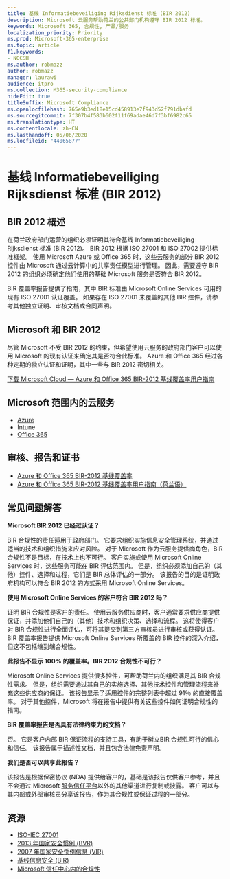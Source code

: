 ```yaml
---
title: 基线 Informatiebeveiliging Rijksdienst 标准 (BIR 2012)
description: Microsoft 云服务帮助荷兰的公共部门机构遵守 BIR 2012 标准。
keywords: Microsoft 365, 合规性, 产品/服务
localization_priority: Priority
ms.prod: Microsoft-365-enterprise
ms.topic: article
f1.keywords:
- NOCSH
ms.author: robmazz
author: robmazz
manager: laurawi
audience: itpro
ms.collection: M365-security-compliance
hideEdit: true
titleSuffix: Microsoft Compliance
ms.openlocfilehash: 765e9b3ed18e15cd458913e7f943d52f791dbafd
ms.sourcegitcommit: 7f307b4f583b602f11f69adae46d7f3bf6982c65
ms.translationtype: HT
ms.contentlocale: zh-CN
ms.lasthandoff: 05/06/2020
ms.locfileid: "44065877"
---
```

# <a name="baseline-informatiebeveiliging-rijksdienst-standard-bir-2012"></a>基线 Informatiebeveiliging Rijksdienst 标准 (BIR 2012)

## <a name="bir-2012-overview"></a>BIR 2012 概述

在荷兰政府部门运营的组织必须证明其符合基线 Informatiebeveiliging Rijksdienst 标准 (BIR 2012)。 BIR 2012 根据 ISO 27001 和 ISO 27002 提供标准框架。 使用 Microsoft Azure 或 Office 365 时，这些云服务的部分 BIR 2012 控件由 Microsoft 通过云计算中的共享责任模型进行管理。 因此，需要遵守 BIR 2012 的组织必须确定他们使用的基础 Microsoft 服务是否符合 BIR 2012。

BIR 覆盖率报告提供了指南，其中 BIR 标准由 Microsoft Online Services 可用的现有 ISO 27001 认证覆盖。 如果存在 ISO 27001 未覆盖的其他 BIR 控件，请参考其他独立证明、审核文档或合同声明。

## <a name="microsoft-and-bir-2012"></a>Microsoft 和 BIR 2012

尽管 Microsoft 不受 BIR 2012 的约束，但希望使用云服务的政府部门客户可以使用 Microsoft 的现有认证来确定其是否符合此标准。 Azure 和 Office 365 经过各种定期的独立认证和证明，其中一些与 BIR 2012 密切相关。

[下载 Microsoft Cloud — Azure 和 Office 365 BIR-2012 基线覆盖率用户指南](https://go.microsoft.com/fwlink/p/?linkid=2099461)

## <a name="microsoft-in-scope-cloud-services"></a>Microsoft 范围内的云服务

- [Azure](https://aka.ms/AzureCompliance)
- Intune
- [Office 365](https://go.microsoft.com/fwlink/p/?LinkID=2077751)

## <a name="audits-reports-and-certificates"></a>审核、报告和证书

- [Azure 和 Office 365 BIR-2012 基线覆盖率](https://protection.office.com/DownloadFile/ServiceAssurance/Document/compliance/Azure%20and%20Office%20365%20BIR-2012%20Baseline%20Coverage/pdf)
- [Azure 和 Office 365 BIR-2012 基线覆盖率用户指南（荷兰语）](https://protection.office.com/DownloadFile/ServiceAssurance/Document/compliance/Azure%20and%20Office%20365%20BIR-2012%20Baseline%20Coverage%20User%20Guide_Dutch/docx)

## <a name="frequently-asked-questions"></a>常见问题解答

**Microsoft BIR 2012 已经过认证？**

BIR 合规性的责任适用于政府部门。 它要求组织实施信息安全管理系统，并通过适当的技术和组织措施来应对风险。 对于 Microsoft 作为云服务提供商角色，BIR 合规性不是目标，在技术上也不可行。 客户实施或使用 Microsoft Online Services 时，这些服务可能在 BIR 评估范围内。 但是，组织必须添加自己的（其他）控件、选择和过程，它们是 BIR 总体评估的一部分。 该报告的目的是证明政府机构可以符合 BIR 2012 的方式采用 Microsoft Online Services。

**使用 Microsoft Online Services 的客户符合 BIR 2012 吗？**

证明 BIR 合规性是客户的责任。 使用云服务供应商时，客户通常要求供应商提供保证，并添加他们自己的（其他）技术和组织决策、选择和流程。 这将使得客户对 BIR 合规性进行全面评估，可将其提交到第三方审核员进行审核或获得认证。 BIR 覆盖率报告提供 Microsoft Online Services 所覆盖的 BIR 控件的深入介绍，但这不包括端到端合规性。

**此报告不显示 100% 的覆盖率。BIR 2012 合规性不可行？**

Microsoft Online Services 提供很多控件，可帮助荷兰内的组织满足其 BIR 合规性需求。 但是，组织需要通过其自己的实施选择、其他技术控件和管理流程来补充这些供应商的保证。 该报告显示了适用控件的完整列表中超过 91％ 的直接覆盖率。 对于其他控件，Microsoft 将在报告中提供有关这些控件如何证明合规性的指南。

**BIR 覆盖率报告是否具有法律约束力的文档？**

否。 它是客户内部 BIR 保证流程的支持工具，有助于树立BIR 合规性可行的信心和信任。 该报告属于描述性文档，并且包含法律免责声明。

**我们是否可以共享此报告？**

该报告是根据保密协议 (NDA) 提供给客户的，基础是该报告仅供客户参考，并且不会通过 Microsoft [服务信任平台](https://www.microsoft.com/TrustCenter/STP/default.aspx)以外的其他渠道进行复制或披露。 客户可以与其内部或外部审核员分享该报告，作为其合规性或保证过程的一部分。

## <a name="resources"></a>资源

- [ISO-IEC 27001](offering-iso-27001.md)
- [2013 年国家安全惯例 (BVR)](https://wetten.overheid.nl/BWBR0033512/2013-06-01)
- [2007 年国家安全惯例信息 (VIR)](https://wetten.overheid.nl/BWBR0022141/2007-07-01)
- [基线信息安全 (BIR)](https://www.earonline.nl/index.php/BIR_2012)
- [Microsoft 信任中心内的合规性](https://www.microsoft.com/trust-center/compliance/compliance-overview)
